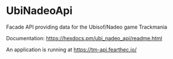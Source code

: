# UbiNadeoApi

Facade API providing data for the Ubisof/Nadeo game Trackmania


Documentation: https://hexdocs.pm/ubi_nadeo_api/readme.html

An application is running at https://tm-api.fearthec.io/
